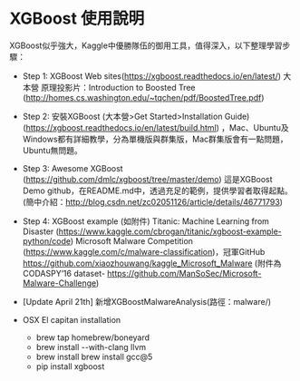 # XGBoost 使用說明

XGBoost似乎強大，Kaggle中優勝隊伍的御用工具，值得深入，以下整理學習步驟：

* Step 1: XGBoost Web sites(https://xgboost.readthedocs.io/en/latest/) 大本營
原理投影片：Introduction to Boosted Tree (http://homes.cs.washington.edu/~tqchen/pdf/BoostedTree.pdf)

* Step 2: 安裝XGBoost (大本營>Get Started>Installation Guide) (https://xgboost.readthedocs.io/en/latest/build.html) ，Mac、Ubuntu及Windows都有詳細教學，分為單機版與群集版，Mac群集版會有一點問題，Ubuntu無問題。

* Step 3: Awesome XGBoost (https://github.com/dmlc/xgboost/tree/master/demo)
這是XGBoost Demo github，在README.md中，透過充足的範例，提供學習者取得起點。
(簡中介紹：http://blog.csdn.net/zc02051126/article/details/46771793)

* Step 4:  XGBoost example (如附件)
Titanic: Machine Learning from Disaster (https://www.kaggle.com/cbrogan/titanic/xgboost-example-python/code)
Microsoft Malware Competition (https://www.kaggle.com/c/malware-classification)，冠軍GitHub https://github.com/xiaozhouwang/kaggle_Microsoft_Malware (附件為CODASPY’16 dataset- https://github.com/ManSoSec/Microsoft-Malware-Challenge)

* [Update April 21th] 新增XGBoostMalwareAnalysis(路徑：malware/)

* OSX El capitan installation
    - brew tap homebrew/boneyard
    - brew install --with-clang llvm
    - brew install brew install gcc@5
    - pip install xgboost
